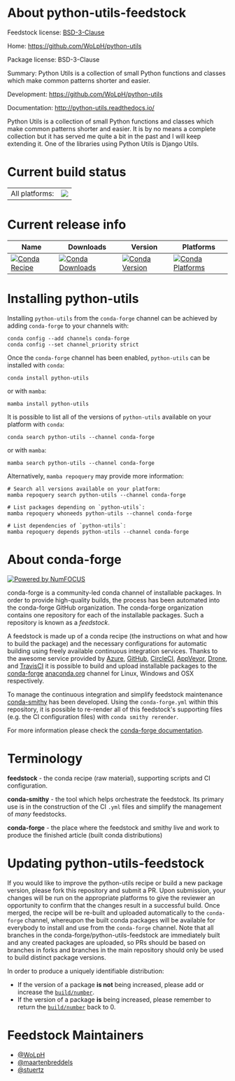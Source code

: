 About python-utils-feedstock
============================

Feedstock license: [BSD-3-Clause](https://github.com/conda-forge/python-utils-feedstock/blob/main/LICENSE.txt)

Home: https://github.com/WoLpH/python-utils

Package license: BSD-3-Clause

Summary: Python Utils is a collection of small Python functions and classes which make common patterns shorter and easier.

Development: https://github.com/WoLpH/python-utils

Documentation: http://python-utils.readthedocs.io/

Python Utils is a collection of small Python functions and classes which
make common patterns shorter and easier. It is by no means a complete
collection but it has served me quite a bit in the past and I will keep
extending it.  One of the libraries using Python Utils is Django Utils.


Current build status
====================


<table><tr><td>All platforms:</td>
    <td>
      <a href="https://dev.azure.com/conda-forge/feedstock-builds/_build/latest?definitionId=4953&branchName=main">
        <img src="https://dev.azure.com/conda-forge/feedstock-builds/_apis/build/status/python-utils-feedstock?branchName=main">
      </a>
    </td>
  </tr>
</table>

Current release info
====================

| Name | Downloads | Version | Platforms |
| --- | --- | --- | --- |
| [![Conda Recipe](https://img.shields.io/badge/recipe-python--utils-green.svg)](https://anaconda.org/conda-forge/python-utils) | [![Conda Downloads](https://img.shields.io/conda/dn/conda-forge/python-utils.svg)](https://anaconda.org/conda-forge/python-utils) | [![Conda Version](https://img.shields.io/conda/vn/conda-forge/python-utils.svg)](https://anaconda.org/conda-forge/python-utils) | [![Conda Platforms](https://img.shields.io/conda/pn/conda-forge/python-utils.svg)](https://anaconda.org/conda-forge/python-utils) |

Installing python-utils
=======================

Installing `python-utils` from the `conda-forge` channel can be achieved by adding `conda-forge` to your channels with:

```
conda config --add channels conda-forge
conda config --set channel_priority strict
```

Once the `conda-forge` channel has been enabled, `python-utils` can be installed with `conda`:

```
conda install python-utils
```

or with `mamba`:

```
mamba install python-utils
```

It is possible to list all of the versions of `python-utils` available on your platform with `conda`:

```
conda search python-utils --channel conda-forge
```

or with `mamba`:

```
mamba search python-utils --channel conda-forge
```

Alternatively, `mamba repoquery` may provide more information:

```
# Search all versions available on your platform:
mamba repoquery search python-utils --channel conda-forge

# List packages depending on `python-utils`:
mamba repoquery whoneeds python-utils --channel conda-forge

# List dependencies of `python-utils`:
mamba repoquery depends python-utils --channel conda-forge
```


About conda-forge
=================

[![Powered by
NumFOCUS](https://img.shields.io/badge/powered%20by-NumFOCUS-orange.svg?style=flat&colorA=E1523D&colorB=007D8A)](https://numfocus.org)

conda-forge is a community-led conda channel of installable packages.
In order to provide high-quality builds, the process has been automated into the
conda-forge GitHub organization. The conda-forge organization contains one repository
for each of the installable packages. Such a repository is known as a *feedstock*.

A feedstock is made up of a conda recipe (the instructions on what and how to build
the package) and the necessary configurations for automatic building using freely
available continuous integration services. Thanks to the awesome service provided by
[Azure](https://azure.microsoft.com/en-us/services/devops/), [GitHub](https://github.com/),
[CircleCI](https://circleci.com/), [AppVeyor](https://www.appveyor.com/),
[Drone](https://cloud.drone.io/welcome), and [TravisCI](https://travis-ci.com/)
it is possible to build and upload installable packages to the
[conda-forge](https://anaconda.org/conda-forge) [anaconda.org](https://anaconda.org/)
channel for Linux, Windows and OSX respectively.

To manage the continuous integration and simplify feedstock maintenance
[conda-smithy](https://github.com/conda-forge/conda-smithy) has been developed.
Using the ``conda-forge.yml`` within this repository, it is possible to re-render all of
this feedstock's supporting files (e.g. the CI configuration files) with ``conda smithy rerender``.

For more information please check the [conda-forge documentation](https://conda-forge.org/docs/).

Terminology
===========

**feedstock** - the conda recipe (raw material), supporting scripts and CI configuration.

**conda-smithy** - the tool which helps orchestrate the feedstock.
                   Its primary use is in the construction of the CI ``.yml`` files
                   and simplify the management of *many* feedstocks.

**conda-forge** - the place where the feedstock and smithy live and work to
                  produce the finished article (built conda distributions)


Updating python-utils-feedstock
===============================

If you would like to improve the python-utils recipe or build a new
package version, please fork this repository and submit a PR. Upon submission,
your changes will be run on the appropriate platforms to give the reviewer an
opportunity to confirm that the changes result in a successful build. Once
merged, the recipe will be re-built and uploaded automatically to the
`conda-forge` channel, whereupon the built conda packages will be available for
everybody to install and use from the `conda-forge` channel.
Note that all branches in the conda-forge/python-utils-feedstock are
immediately built and any created packages are uploaded, so PRs should be based
on branches in forks and branches in the main repository should only be used to
build distinct package versions.

In order to produce a uniquely identifiable distribution:
 * If the version of a package **is not** being increased, please add or increase
   the [``build/number``](https://docs.conda.io/projects/conda-build/en/latest/resources/define-metadata.html#build-number-and-string).
 * If the version of a package **is** being increased, please remember to return
   the [``build/number``](https://docs.conda.io/projects/conda-build/en/latest/resources/define-metadata.html#build-number-and-string)
   back to 0.

Feedstock Maintainers
=====================

* [@WoLpH](https://github.com/WoLpH/)
* [@maartenbreddels](https://github.com/maartenbreddels/)
* [@stuertz](https://github.com/stuertz/)

